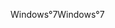 <span data-ttu-id="53dd5-101">Windows°7</span><span class="sxs-lookup"><span data-stu-id="53dd5-101">Windows°7</span></span>